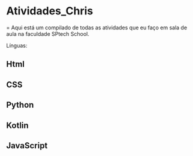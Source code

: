 <h1> Atividades_Chris </h1>=
Aqui está um compilado de todas as atividades que eu faço em sala de aula na faculdade SPtech School.

Línguas:
<h2>Html</h2><h2>CSS</h2><h2>Python</h2><h2>Kotlin</h2><h2>JavaScript</h2>
